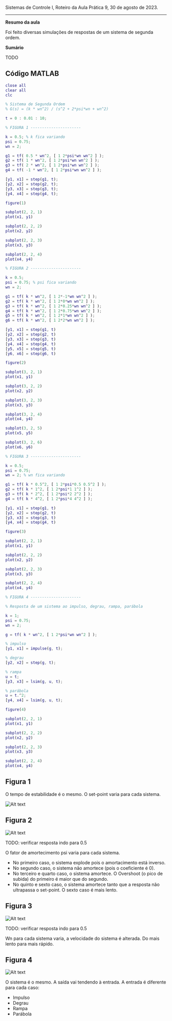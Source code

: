 Sistemas de Controle I, Roteiro da Aula Prática 9, 30 de agosto de 2023.

---

**Resumo da aula**

Foi feito diversas simulações de respostas de um sistema de segunda ordem.

**Sumário**

TODO

## Código MATLAB

```MATLAB
close all
clear all
clc

% Sistema de Segunda Ordem
% G(s) = (k * wn^2) / (s^2 + 2*psi*wn + wn^2)

t = 0 : 0.01 : 10;

% FIGURA 1 ----------------------

k = 0.5; % k fica variando
psi = 0.75;
wn = 2;

g1 = tf( 0.5 * wn^2, [ 1 2*psi*wn wn^2 ] );
g2 = tf( 1 * wn^2, [ 1 2*psi*wn wn^2 ] );
g3 = tf( 2 * wn^2, [ 1 2*psi*wn wn^2 ] );
g4 = tf( -1 * wn^2, [ 1 2*psi*wn wn^2 ] );

[y1, x1] = step(g1, t);
[y2, x2] = step(g2, t);
[y3, x3] = step(g3, t);
[y4, x4] = step(g4, t);

figure(1)

subplot(2, 2, 1)
plot(x1, y1)

subplot(2, 2, 2)
plot(x2, y2)

subplot(2, 2, 3)
plot(x3, y3)

subplot(2, 2, 4)
plot(x4, y4)

% FIGURA 2 ----------------------

k = 0.5; 
psi = 0.75; % psi fica variando
wn = 2;

g1 = tf( k * wn^2, [ 1 2*-1*wn wn^2 ] );
g2 = tf( k * wn^2, [ 1 2*0*wn wn^2 ] );
g3 = tf( k * wn^2, [ 1 2*0.25*wn wn^2 ] );
g4 = tf( k * wn^2, [ 1 2*0.75*wn wn^2 ] );
g5 = tf( k * wn^2, [ 1 2*1*wn wn^2 ] );
g6 = tf( k * wn^2, [ 1 2*2*wn wn^2 ] );

[y1, x1] = step(g1, t)
[y2, x2] = step(g2, t)
[y3, x3] = step(g3, t)
[y4, x4] = step(g4, t)
[y5, x5] = step(g5, t)
[y6, x6] = step(g6, t)

figure(2)

subplot(3, 2, 1)
plot(x1, y1)

subplot(3, 2, 2)
plot(x2, y2)

subplot(3, 2, 3)
plot(x3, y3)

subplot(3, 2, 4)
plot(x4, y4)

subplot(3, 2, 5)
plot(x5, y5)

subplot(3, 2, 6)
plot(x6, y6)

% FIGURA 3 ----------------------

k = 0.5; 
psi = 0.75;
wn = 2; % wn fica variando

g1 = tf( k * 0.5^2, [ 1 2*psi*0.5 0.5^2 ] );
g2 = tf( k * 1^2, [ 1 2*psi*1 1^2 ] );
g3 = tf( k * 2^2, [ 1 2*psi*2 2^2 ] );
g4 = tf( k * 4^2, [ 1 2*psi*4 4^2 ] );

[y1, x1] = step(g1, t)
[y2, x2] = step(g2, t)
[y3, x3] = step(g3, t)
[y4, x4] = step(g4, t)

figure(3)

subplot(2, 2, 1)
plot(x1, y1)

subplot(2, 2, 2)
plot(x2, y2)

subplot(2, 2, 3)
plot(x3, y3)

subplot(2, 2, 4)
plot(x4, y4)

% FIGURA 4 ----------------------

% Resposta de um sistema ao impulso, degrau, rampa, parábola

k = 1; 
psi = 0.75;
wn = 2; 

g = tf( k * wn^2, [ 1 2*psi*wn wn^2 ] );

% impulso
[y1, x1] = impulse(g, t); 

% degrau
[y2, x2] = step(g, t); 

% rampa
u = t;
[y3, x3] = lsim(g, u, t); 

% parábola
u = t.^2;
[y4, x4] = lsim(g, u, t); 

figure(4)

subplot(2, 2, 1)
plot(x1, y1)

subplot(2, 2, 2)
plot(x2, y2)

subplot(2, 2, 3)
plot(x3, y3)

subplot(2, 2, 4)
plot(x4, y4)
```

## Figura 1

O tempo de estabilidade é o mesmo. O set-point varia para cada sistema.

![Alt text](imgs/figura-1.png)

## Figura 2

![Alt text](imgs/figura-2.png)

TODO: verificar resposta indo para 0.5

O fator de amortecimento psi varia para cada sistema. 

- No primeiro caso, o sistema explode pois o amortacimento está inverso.
- No segundo caso, o sistema não amortece (pois o coeficiente é 0).
- No terceiro e quarto caso, o sistema amortece. O Overshoot (o pico de subida) do primeiro é maior que do segundo.
- No quinto e sexto caso, o sistema amortece tanto que a resposta não ultrapassa o set-point. O sexto caso é mais lento.

## Figura 3

![Alt text](imgs/figura-3.png)

TODO: verificar resposta indo para 0.5

Wn para cada sistema varia, a velocidade do sistema é alterada. Do mais lento para mais rápido.

## Figura 4

![Alt text](imgs/figura-4.png)

O sistema é o mesmo. A saída vai tendendo à entrada. A entrada é diferente para cada caso:

- Impulso
- Degrau
- Rampa
- Parábola